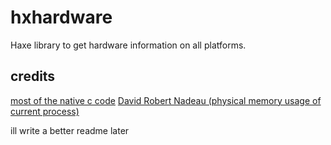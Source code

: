 # hxhardware

Haxe library to get hardware information on all platforms.

## credits

[most of the native c code](https://stackoverflow.com/questions/63166/how-to-determine-cpu-and-memory-consumption-from-inside-a-process)
[David Robert Nadeau (physical memory usage of current process)](https://web.archive.org/web/20190716205300/http://nadeausoftware.com/articles/2012/07/c_c_tip_how_get_process_resident_set_size_physical_memory_use)

ill write a better readme later
